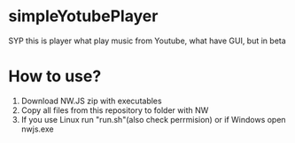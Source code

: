 # simpleYotubePlayer
SYP this is player what play music from Youtube, what have GUI, but in beta
# How to use?
1. Download NW.JS zip with executables
2. Copy all files from this repository to folder with NW
3. If you use Linux run "run.sh"(also check perrmision) or if Windows open nwjs.exe
